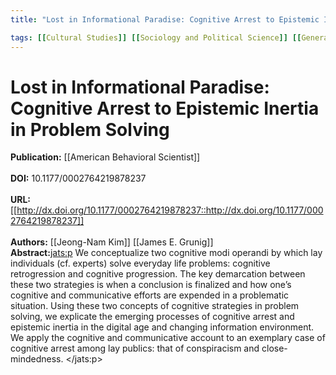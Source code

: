 ```yaml
---
title: "Lost in Informational Paradise: Cognitive Arrest to Epistemic Inertia in Problem Solving"

tags: [[Cultural Studies]] [[Sociology and Political Science]] [[General Social Sciences]] [[Education]] [[Social Psychology]]
---
```


# Lost in Informational Paradise: Cognitive Arrest to Epistemic Inertia in Problem Solving

**Publication:** [[American Behavioral Scientist]]<br><br>**DOI:** 10.1177/0002764219878237                                         
<br>**URL:**[[http://dx.doi.org/10.1177/0002764219878237::http://dx.doi.org/10.1177/0002764219878237]]<br><br>**Authors:** [[Jeong-Nam Kim]] [[James E. Grunig]] <br>**Abstract:**<jats:p> We conceptualize two cognitive modi operandi by which lay individuals (cf. experts) solve everyday life problems: cognitive retrogression and cognitive progression. The key demarcation between these two strategies is when a conclusion is finalized and how one’s cognitive and communicative efforts are expended in a problematic situation. Using these two concepts of cognitive strategies in problem solving, we explicate the emerging processes of cognitive arrest and epistemic inertia in the digital age and changing information environment. We apply the cognitive and communicative account to an exemplary case of cognitive arrest among lay publics: that of conspiracism and close-mindedness. </jats:p>

